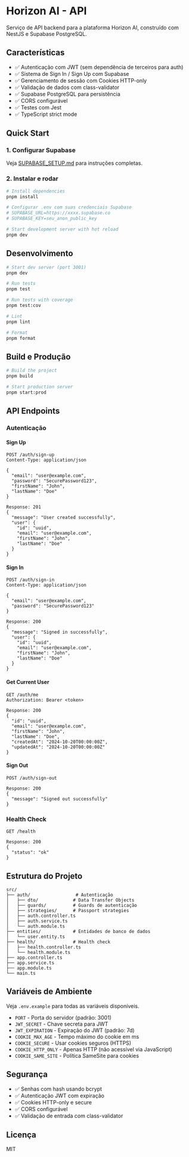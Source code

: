 # Horizon AI - API

Serviço de API backend para a plataforma Horizon AI, construído com NestJS e Supabase PostgreSQL.

## Características

- ✅ Autenticação com JWT (sem dependência de terceiros para auth)
- ✅ Sistema de Sign In / Sign Up com Supabase
- ✅ Gerenciamento de sessão com Cookies HTTP-only
- ✅ Validação de dados com class-validator
- ✅ Supabase PostgreSQL para persistência
- ✅ CORS configurável
- ✅ Testes com Jest
- ✅ TypeScript strict mode

## Quick Start

### 1. Configurar Supabase

Veja [SUPABASE_SETUP.md](./SUPABASE_SETUP.md) para instruções completas.

### 2. Instalar e rodar

```bash
# Install dependencies
pnpm install

# Configurar .env com suas credenciais Supabase
# SUPABASE_URL=https://xxxx.supabase.co
# SUPABASE_KEY=seu_anon_public_key

# Start development server with hot reload
pnpm dev
```

## Desenvolvimento

```bash
# Start dev server (port 3001)
pnpm dev

# Run tests
pnpm test

# Run tests with coverage
pnpm test:cov

# Lint
pnpm lint

# Format
pnpm format
```

## Build e Produção

```bash
# Build the project
pnpm build

# Start production server
pnpm start:prod
```

## API Endpoints

### Autenticação

#### Sign Up

```
POST /auth/sign-up
Content-Type: application/json

{
  "email": "user@example.com",
  "password": "SecurePassword123",
  "firstName": "John",
  "lastName": "Doe"
}

Response: 201
{
  "message": "User created successfully",
  "user": {
    "id": "uuid",
    "email": "user@example.com",
    "firstName": "John",
    "lastName": "Doe"
  }
}
```

#### Sign In

```
POST /auth/sign-in
Content-Type: application/json

{
  "email": "user@example.com",
  "password": "SecurePassword123"
}

Response: 200
{
  "message": "Signed in successfully",
  "user": {
    "id": "uuid",
    "email": "user@example.com",
    "firstName": "John",
    "lastName": "Doe"
  }
}
```

#### Get Current User

```
GET /auth/me
Authorization: Bearer <token>

Response: 200
{
  "id": "uuid",
  "email": "user@example.com",
  "firstName": "John",
  "lastName": "Doe",
  "createdAt": "2024-10-20T00:00:00Z",
  "updatedAt": "2024-10-20T00:00:00Z"
}
```

#### Sign Out

```
POST /auth/sign-out

Response: 200
{
  "message": "Signed out successfully"
}
```

### Health Check

```
GET /health

Response: 200
{
  "status": "ok"
}
```

## Estrutura do Projeto

```
src/
├── auth/                 # Autenticação
│   ├── dto/             # Data Transfer Objects
│   ├── guards/          # Guards de autenticação
│   ├── strategies/      # Passport strategies
│   ├── auth.controller.ts
│   ├── auth.service.ts
│   └── auth.module.ts
├── entities/            # Entidades de banco de dados
│   └── user.entity.ts
├── health/              # Health check
│   ├── health.controller.ts
│   └── health.module.ts
├── app.controller.ts
├── app.service.ts
├── app.module.ts
└── main.ts
```

## Variáveis de Ambiente

Veja `.env.example` para todas as variáveis disponíveis.

- `PORT` - Porta do servidor (padrão: 3001)
- `JWT_SECRET` - Chave secreta para JWT
- `JWT_EXPIRATION` - Expiração do JWT (padrão: 7d)
- `COOKIE_MAX_AGE` - Tempo máximo do cookie em ms
- `COOKIE_SECURE` - Usar cookies seguros (HTTPS)
- `COOKIE_HTTP_ONLY` - Apenas HTTP (não acessível via JavaScript)
- `COOKIE_SAME_SITE` - Política SameSite para cookies

## Segurança

- ✅ Senhas com hash usando bcrypt
- ✅ Autenticação JWT com expiração
- ✅ Cookies HTTP-only e secure
- ✅ CORS configurável
- ✅ Validação de entrada com class-validator

## Licença

MIT
